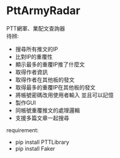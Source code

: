 # PttArmyRadar
PTT網軍、業配文查詢器  
待辨:  
* 搜尋所有推文的IP
* 比對IP的重覆性
* 顯示最多的重覆IP推了什麼文
* 取得作者資訊
* 取得作者在其他板的發文
* 取得最多的重覆IP在其他板的發文
* 將帳號密碼改用使用者輸入 並且可以記憶
* 製作GUI
* 同帳號重覆推文的處理邏輯
* 支援多篇文章一起搜尋

requirement:
* pip install PTTLibrary
* pip install Faker